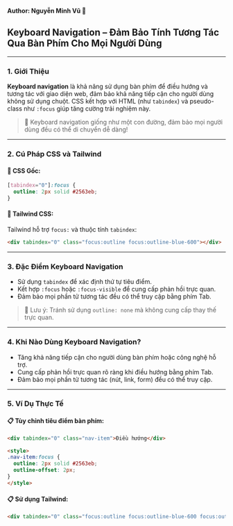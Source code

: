 **Author: Nguyễn Minh Vũ 📘**

## Keyboard Navigation – Đảm Bảo Tính Tương Tác Qua Bàn Phím Cho Mọi Người Dùng

---

### 1. **Giới Thiệu**

**Keyboard navigation** là khả năng sử dụng bàn phím để điều hướng và tương tác với giao diện web, đảm bảo khả năng tiếp cận cho người dùng không sử dụng chuột. CSS kết hợp với HTML (như `tabindex`) và pseudo-class như `:focus` giúp tăng cường trải nghiệm này.

> 🎨 Keyboard navigation giống như một con đường, đảm bảo mọi người dùng đều có thể di chuyển dễ dàng!

---

### 2. **Cú Pháp CSS và Tailwind**

#### 📌 CSS Gốc:

```css
[tabindex="0"]:focus {
  outline: 2px solid #2563eb;
}
```

#### 📌 Tailwind CSS:

Tailwind hỗ trợ `focus:` và thuộc tính `tabindex`:

```html
<div tabindex="0" class="focus:outline focus:outline-blue-600"></div>
```

---

### 3. **Đặc Điểm Keyboard Navigation**

- Sử dụng `tabindex` để xác định thứ tự tiêu điểm.
- Kết hợp `:focus` hoặc `:focus-visible` để cung cấp phản hồi trực quan.
- Đảm bảo mọi phần tử tương tác đều có thể truy cập bằng phím Tab.

> 🧠 Lưu ý: Tránh sử dụng `outline: none` mà không cung cấp thay thế trực quan.

---

### 4. **Khi Nào Dùng Keyboard Navigation?**

- Tăng khả năng tiếp cận cho người dùng bàn phím hoặc công nghệ hỗ trợ.
- Cung cấp phản hồi trực quan rõ ràng khi điều hướng bằng phím Tab.
- Đảm bảo mọi phần tử tương tác (nút, link, form) đều có thể truy cập.

---

### 5. **Ví Dụ Thực Tế**

#### 📋 Tùy chỉnh tiêu điểm bàn phím:

```html
<div tabindex="0" class="nav-item">Điều hướng</div>

<style>
.nav-item:focus {
  outline: 2px solid #2563eb;
  outline-offset: 2px;
}
</style>
```

#### 📋 Sử dụng Tailwind:

```html
<div tabindex="0" class="focus:outline focus:outline-blue-600 focus:outline-offset-2">Điều hướng</div>
```